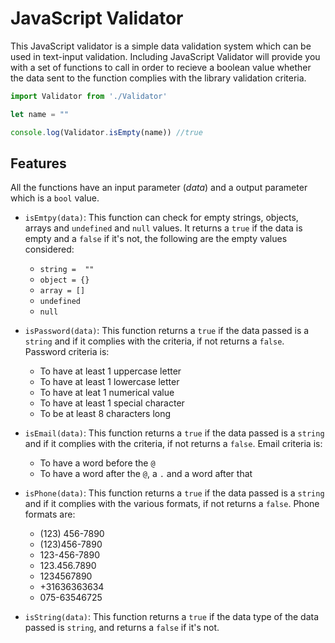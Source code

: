 # JavaScript Validator

This JavaScript validator is a simple data validation system which can be used in text-input validation.
Including JavaScript Validator will provide you with a set of functions to call in order to recieve a boolean value whether the data sent to the function complies with the library validation criteria.


```javascript 
import Validator from './Validator'

let name = ""

console.log(Validator.isEmpty(name)) //true
```


## Features

All the functions have an input parameter (_data_) and a output parameter which is a `bool` value.

* `isEmtpy(data)`: This function can check for empty strings, objects, arrays and `undefined` and `null` values. It returns a `true` if the data is empty and a `false` if it's not, the following are the empty values considered:
    * `string =  ""`
    * `object = {}`
    * `array = []`
    * `undefined`
    * `null`
    
* `isPassword(data)`: This function returns a `true` if the data passed is a `string` and if it complies with the criteria, if not returns a `false`. Password criteria is:
    * To have at least 1 uppercase letter
    * To have at least 1 lowercase letter
    * To have at leat 1 numerical value
    * To have at least 1 special character
    * To be at least 8 characters long
    
* `isEmail(data)`: This function returns a `true` if the data passed is a `string` and if it complies with the criteria, if not returns a `false`. Email criteria is: 
    * To have a word before the `@`
    * To have a word after the `@`, a `.` and a word after that
    
* `isPhone(data)`: This function returns a `true` if the data passed is a `string` and if it complies with the various formats, if not returns a `false`. Phone formats are:
    * (123) 456-7890
    * (123)456-7890
    * 123-456-7890
    * 123.456.7890
    * 1234567890
    * +31636363634
    * 075-63546725
    
* `isString(data)`: This function returns a `true` if the data type of the data passed is `string`, and returns a `false` if it's not.
